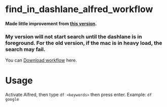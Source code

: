 # find_in_dashlane_alfred_workflow
#### Made little improvement from [this version](https://www.alfredforum.com/topic/7228-dashlane-workflow/).


### My version will not start search until the dashlane is in foreground. For the old version, if the mac is in heavy load, the search may fail.

You can [Download workflow](https://github.com/rockkoca/find_in_dashlane_alfred_workflow/raw/master/Find%20in%20Dashlane.alfredworkflow) here.


# Usage

Activate Alfred, then type `df <keywords>` then press enter. Example: `df google`
  

  

  
